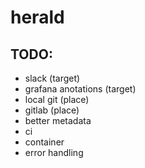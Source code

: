 # herald

## TODO:

- slack (target)
- grafana anotations (target)
- local git (place)
- gitlab (place)
- better metadata
- ci
- container
- error handling
